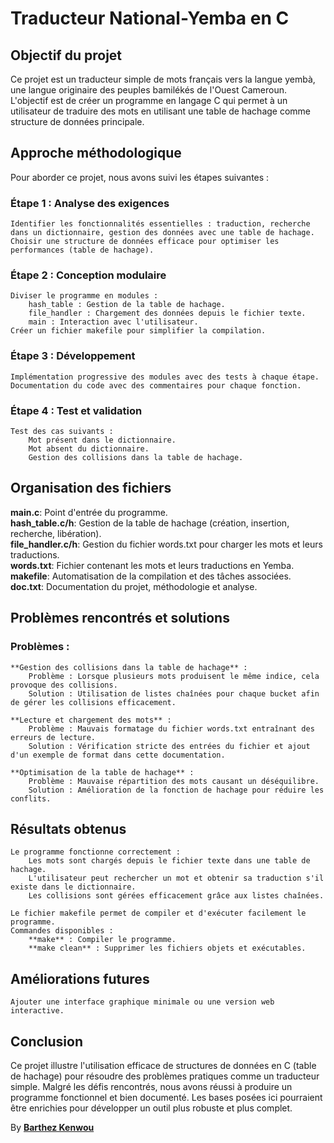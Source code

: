 # Traducteur National-Yemba en C

## Objectif du projet

Ce projet est un traducteur simple de mots français vers la langue yembà, une langue originaire des peuples bamilékés de l'Ouest Cameroun. L'objectif est de créer un programme en langage C qui permet à un utilisateur de traduire des mots en utilisant une table de hachage comme structure de données principale.

## Approche méthodologique

Pour aborder ce projet, nous avons suivi les étapes suivantes :

### Étape 1 : Analyse des exigences

    Identifier les fonctionnalités essentielles : traduction, recherche dans un dictionnaire, gestion des données avec une table de hachage.
    Choisir une structure de données efficace pour optimiser les performances (table de hachage).

### Étape 2 : Conception modulaire

    Diviser le programme en modules :
        hash_table : Gestion de la table de hachage.
        file_handler : Chargement des données depuis le fichier texte.
        main : Interaction avec l'utilisateur.
    Créer un fichier makefile pour simplifier la compilation.

### Étape 3 : Développement

    Implémentation progressive des modules avec des tests à chaque étape.
    Documentation du code avec des commentaires pour chaque fonction.

### Étape 4 : Test et validation

    Test des cas suivants :
        Mot présent dans le dictionnaire.
        Mot absent du dictionnaire.
        Gestion des collisions dans la table de hachage.

## Organisation des fichiers

**main.c**: Point d'entrée du programme.<br>
**hash_table.c/h**: Gestion de la table de hachage (création, insertion, recherche, libération).<br>
**file_handler.c/h**:	Gestion du fichier words.txt pour charger les mots et leurs traductions.<br>
**words.txt**:	Fichier contenant les mots et leurs traductions en Yemba.<br>
**makefile**:	Automatisation de la compilation et des tâches associées.<br>
**doc.txt**:	Documentation du projet, méthodologie et analyse. <br>

## Problèmes rencontrés et solutions

### Problèmes :
    
    **Gestion des collisions dans la table de hachage** :
        Problème : Lorsque plusieurs mots produisent le même indice, cela provoque des collisions.
        Solution : Utilisation de listes chaînées pour chaque bucket afin de gérer les collisions efficacement.

    **Lecture et chargement des mots** :
        Problème : Mauvais formatage du fichier words.txt entraînant des erreurs de lecture.
        Solution : Vérification stricte des entrées du fichier et ajout d'un exemple de format dans cette documentation.

    **Optimisation de la table de hachage** :
        Problème : Mauvaise répartition des mots causant un déséquilibre.
        Solution : Amélioration de la fonction de hachage pour réduire les conflits.

## Résultats obtenus

    Le programme fonctionne correctement :
        Les mots sont chargés depuis le fichier texte dans une table de hachage.
        L'utilisateur peut rechercher un mot et obtenir sa traduction s'il existe dans le dictionnaire.
        Les collisions sont gérées efficacement grâce aux listes chaînées.

    Le fichier makefile permet de compiler et d'exécuter facilement le programme.
    Commandes disponibles :
        **make** : Compiler le programme.
        **make clean** : Supprimer les fichiers objets et exécutables.

## Améliorations futures

    Ajouter une interface graphique minimale ou une version web interactive.

## Conclusion

Ce projet illustre l'utilisation efficace de structures de données en C (table de hachage) pour résoudre des problèmes pratiques comme un traducteur simple. Malgré les défis rencontrés, nous avons réussi à produire un programme fonctionnel et bien documenté. Les bases posées ici pourraient être enrichies pour développer un outil plus robuste et plus complet.


By [**Barthez Kenwou**](https://github.com/01Barthez)
